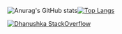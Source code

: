 
![Anurag's GitHub stats](https://github-readme-stats.vercel.app/api?username=ThiagoJv-pro&theme=midnight-purple&show_icons=true)[![Top Langs](https://github-readme-stats.vercel.app/api/top-langs/?username=ThiagoJv-pro&theme=midnight-purple&layout=compact)](https://github.com/anuraghazra/github-readme-stats)

[![Dhanushka StackOverflow](https://github-readme-stackoverflow.vercel.app/?userID=18218257&theme=midnight-purple)](https://stackoverflow.com/users/18218257/thiago-de-jesus-vieira)
